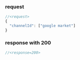 ### request

```js
//<request>
{
  "channelId": ["google market"]
}
```

### response with 200

```js
//<response=200>

```
